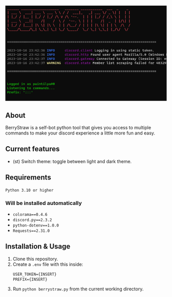 ![BerryStraw](screenshot.png)

## About
BerryStraw is a self-bot python tool that gives you access to multiple commands to make your discord experience a little more fun and easy.

## Current features
- (st) Switch theme: toggle between light and dark theme.

## Requirements
`Python 3.10 or higher`

### Will be installed automatically
- `colorama==0.4.6`
- `discord.py==2.3.2`
- `python-dotenv==1.0.0`
- `Requests==2.31.0`

## Installation & Usage
1. Clone this repository.
2. Create a `.env` file with this inside:
    ```
    USER_TOKEN={INSERT}
    PREFIX={INSERT}
    ```
3. Run `python berrystraw.py` from the current working directory.